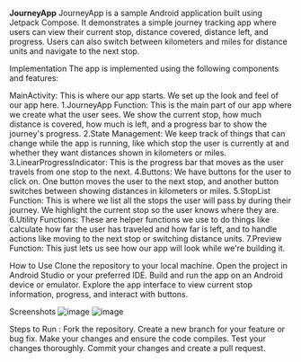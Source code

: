 **JourneyApp**
JourneyApp is a sample Android application built using Jetpack Compose. It demonstrates a simple journey tracking app where users can view their current stop, distance covered, distance left, and progress. Users can also switch between kilometers and miles for distance units and navigate to the next stop.

Implementation
The app is implemented using the following components and features:

MainActivity: This is where our app starts. We set up the look and feel of our app here.
1.JourneyApp Function: This is the main part of our app where we create what the user sees. We show the current stop, how much distance is covered, how much is left, and a progress bar to show the journey's progress.
2.State Management: We keep track of things that can change while the app is running, like which stop the user is currently at and whether they want distances shown in kilometers or miles.
3.LinearProgressIndicator: This is the progress bar that moves as the user travels from one stop to the next.
4.Buttons: We have buttons for the user to click on. One button moves the user to the next stop, and another button switches between showing distances in kilometers or miles.
5.StopList Function: This is where we list all the stops the user will pass by during their journey. We highlight the current stop so the user knows where they are.
6.Utility Functions: These are helper functions we use to do things like calculate how far the user has traveled and how far is left, and to handle actions like moving to the next stop or switching distance units.
7.Preview Function: This just lets us see how our app will look while we're building it.

How to Use
Clone the repository to your local machine.
Open the project in Android Studio or your preferred IDE.
Build and run the app on an Android device or emulator.
Explore the app interface to view current stop information, progress, and interact with buttons.


Screenshots
![image](https://github.com/adityajain20554/Mobile-Computing/assets/88880715/abb276cd-c426-44ee-b5cf-bdcf1c15f344)
![image](https://github.com/adityajain20554/Mobile-Computing/assets/88880715/bb024dc9-f24a-4907-a866-ef66c7c2a0f7)

Steps to Run : 
Fork the repository.
Create a new branch for your feature or bug fix.
Make your changes and ensure the code compiles.
Test your changes thoroughly.
Commit your changes and create a pull request.

